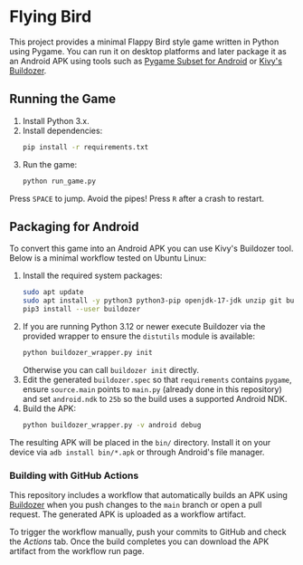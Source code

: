 # Flying Bird

This project provides a minimal Flappy Bird style game written in Python using
Pygame. You can run it on desktop platforms and later package it as an Android
APK using tools such as [Pygame Subset for Android](https://github.com/renpy/pygame_sdl2) or [Kivy's Buildozer](https://github.com/kivy/buildozer).

## Running the Game

1. Install Python 3.x.
2. Install dependencies:
   ```bash
   pip install -r requirements.txt
   ```
3. Run the game:
   ```bash
   python run_game.py
   ```

Press `SPACE` to jump. Avoid the pipes! Press `R` after a crash to restart.

## Packaging for Android

To convert this game into an Android APK you can use Kivy's Buildozer tool.
Below is a minimal workflow tested on Ubuntu Linux:

1. Install the required system packages:
   ```bash
   sudo apt update
   sudo apt install -y python3 python3-pip openjdk-17-jdk unzip git build-essential ccache libncurses5
   pip3 install --user buildozer
   ```
2. If you are running Python 3.12 or newer execute Buildozer via the provided
   wrapper to ensure the `distutils` module is available:
   ```bash
   python buildozer_wrapper.py init
   ```
   Otherwise you can call `buildozer init` directly.
3. Edit the generated `buildozer.spec` so that `requirements` contains
   `pygame`, ensure `source.main` points to `main.py` (already done in this
   repository) and set `android.ndk` to `25b` so the build uses a supported
   Android NDK.
4. Build the APK:
   ```bash
   python buildozer_wrapper.py -v android debug
   ```

The resulting APK will be placed in the `bin/` directory. Install it on your
device via `adb install bin/*.apk` or through Android's file manager.

### Building with GitHub Actions

This repository includes a workflow that automatically builds an APK using [Buildozer](https://github.com/kivy/buildozer) when you push changes to the `main` branch or open a pull request. The generated APK is uploaded as a workflow artifact.

To trigger the workflow manually, push your commits to GitHub and check the *Actions* tab. Once the build completes you can download the APK artifact from the workflow run page.
